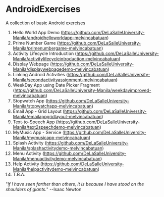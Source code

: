 # AndroidExercises

A collection of basic Android exercises

1. Hello World App Demo (https://github.com/DeLaSalleUniversity-Manila/androidhelloworldapp-melvincabatuan)
2. Prime Number Game (https://github.com/DeLaSalleUniversity-Manila/primenumbergame-melvincabatuan)
3. Activity Lifecycle Introduction (https://github.com/DeLaSalleUniversity-Manila/activitylifecycleintroduction-melvincabatuan)
4. Display Webpage (https://github.com/DeLaSalleUniversity-Manila/displaywebpagedemo-melvincabatuan)
5. Linking Android Activities (https://github.com/DeLaSalleUniversity-Manila/secondactivityassignment-melvincabatuan)
6. WeekDay App using Date Picker Fragment (https://github.com/DeLaSalleUniversity-Manila/weekdayimproved-melvincabatuan)
7. Stopwatch App (https://github.com/DeLaSalleUniversity-Manila/stopwatchapp-melvincabatuan)
8. Email App - Grid Layout (https://github.com/DeLaSalleUniversity-Manila/emailappgridlayout-melvincabatuan)
9. Text-to-Speech App (https://github.com/DeLaSalleUniversity-Manila/text2speechdemo-melvincabatuan)
10. MyMusic App - Service (https://github.com/DeLaSalleUniversity-Manila/mymusicapp-melvincabatuan)
11. Splash Activity (https://github.com/DeLaSalleUniversity-Manila/splashactivitydemo-melvincabatuan)
12. Menu Activity (https://github.com/DeLaSalleUniversity-Manila/menuactivitydemo-melvincabatuan)
13. Help Activity (https://github.com/DeLaSalleUniversity-Manila/helpactivitydemo-melvincabatuan)
14. T.B.A.

"*If I have seen farther than others, it is because I have stood on the shoulders of giants.*" --Isaac Newton
